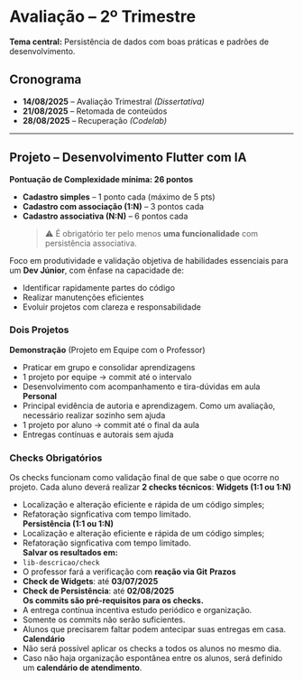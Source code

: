 # Avaliação – 2º Trimestre
**Tema central:** Persistência de dados com boas práticas e padrões de desenvolvimento.

## Cronograma

- **14/08/2025** – Avaliação Trimestral *(Dissertativa)*
- **21/08/2025** – Retomada de conteúdos  
- **28/08/2025** – Recuperação *(Codelab)*

---

## Projeto – Desenvolvimento Flutter com IA

**Pontuação de Complexidade mínima: 26 pontos**
- **Cadastro simples** – 1 ponto cada (máximo de 5 pts)
- **Cadastro com associação (1:N)** – 3 pontos cada
- **Cadastro associativa (N:N)** – 6 pontos cada  
  > ⚠️ É obrigatório ter pelo menos **uma funcionalidade** com persistência associativa.

Foco em produtividade e validação objetiva de habilidades essenciais para um **Dev Júnior**, com ênfase na capacidade de:

- Identificar rapidamente partes do código
- Realizar manutenções eficientes
- Evoluir projetos com clareza e responsabilidade

### Dois Projetos
**Demonstração** (Projeto em Equipe com o Professor)
- Praticar em grupo e consolidar aprendizagens  
- 1 projeto por equipe → commit até o intervalo   
- Desenvolvimento com acompanhamento e tira-dúvidas em aula   
**Personal**
- Principal evidência de autoria e aprendizagem. Como um avaliação, necessário realizar sozinho sem ajuda  
- 1 projeto por aluno → commit até o final da aula  
- Entregas contínuas e autorais sem ajuda  

### Checks Obrigatórios
Os checks funcionam como validação final de que sabe o que ocorre no projeto. Cada aluno deverá realizar **2 checks técnicos**:
**Widgets (1:1 ou 1:N)**
- Localização e alteração eficiente e rápida de um código simples;    
- Refatoração signficativa com tempo limitado.    
**Persistência (1:1 ou 1:N)** 
- Localização e alteração eficiente e rápida de um código simples;    
- Refatoração signficativa com tempo limitado.      
**Salvar os resultados em:**  
- `lib-descricao/check`
- O professor fará a verificação com **reação via Git**
**Prazos**
- **Check de Widgets**: até **03/07/2025**  
- **Check de Persistência**: até **02/08/2025**  
**Os commits são pré-requisitos para os checks.**  
- A entrega contínua incentiva estudo periódico e organização.  
- Somente os commits não serão suficientes.
- Alunos que precisarem faltar podem antecipar suas entregas em casa.
**Calendário**
- Não será possível aplicar os checks a todos os alunos no mesmo dia.  
- Caso não haja organização espontânea entre os alunos, será definido um **calendário de atendimento**.

